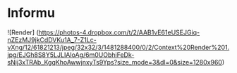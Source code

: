 # Informu
![Render]
(https://photos-4.dropbox.com/t/2/AAB1vE61eUSEJGiq-nZEzMJ9jkCdDVKu1A_7-Z1Lc-vXng/12/61821213/jpeg/32x32/3/1481288400/0/2/Context%20Render%201.jpg/EJGh8S8Y5LJLIAIoAg/6m0UObhiFeDk-sNij3xTRAb_KgqKhoAwwjnxyTs9Yps?size_mode=3&dl=0&size=1280x960)

